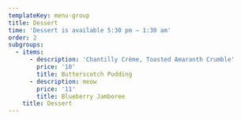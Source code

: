 ```yaml
---
templateKey: menu-group
title: Dessert
time: 'Dessert is available 5:30 pm – 1:30 am'
order: 2
subgroups:
  - items:
      - description: 'Chantilly Crème, Toasted Amaranth Crumble'
        price: '10'
        title: Butterscotch Pudding
      - description: meow
        price: '11'
        title: Blueberry Jamboree
    title: Dessert
---
```


